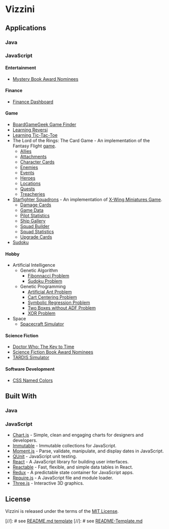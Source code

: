 # Vizzini

## Applications

### Java

### JavaScript

#### Entertainment

* [Mystery Book Award Nominees](https://rawgit.com/jmthompson2015/vizzini/master/entertainment/bookaward/src/main/html/BookAward.html)

#### Finance

* [Finance Dashboard](https://rawgit.com/jmthompson2015/vizzini/master/finance/dashboard/src/main/html/dashboard.html)

#### Game

* [BoardGameGeek Game Finder](https://rawgit.com/jmthompson2015/vizzini/master/game/boardgamegeek/src/main/html/boardGameGeek.html)
* [Learning Reversi](https://rawgit.com/jmthompson2015/vizzini/master/webapp/src/main/html/boardgame/reversi.html)
* [Learning Tic-Tac-Toe](https://rawgit.com/jmthompson2015/vizzini/master/webapp/src/main/html/boardgame/tictactoe.html)
* The Lord of the Rings: The Card Game - An implementation of the Fantasy Flight [game](https://www.fantasyflightgames.com/en/products/the-lord-of-the-rings-the-card-game/).
    * [Allies](https://rawgit.com/jmthompson2015/vizzini/master/game/lotrlcg/src/main/html/galleries/Allies.html)
    * [Attachments](https://rawgit.com/jmthompson2015/vizzini/master/game/lotrlcg/src/main/html/galleries/Attachments.html)
    * [Character Cards](https://rawgit.com/jmthompson2015/vizzini/master/game/lotrlcg/src/main/html/CharacterCards.html)
    * [Enemies](https://rawgit.com/jmthompson2015/vizzini/master/game/lotrlcg/src/main/html/galleries/Enemies.html)
    * [Events](https://rawgit.com/jmthompson2015/vizzini/master/game/lotrlcg/src/main/html/galleries/Events.html)
    * [Heroes](https://rawgit.com/jmthompson2015/vizzini/master/game/lotrlcg/src/main/html/galleries/Heroes.html)
    * [Locations](https://rawgit.com/jmthompson2015/vizzini/master/game/lotrlcg/src/main/html/galleries/Locations.html)
    * [Quests](https://rawgit.com/jmthompson2015/vizzini/master/game/lotrlcg/src/main/html/galleries/Quests.html)
    * [Treacheries](https://rawgit.com/jmthompson2015/vizzini/master/game/lotrlcg/src/main/html/galleries/Treacheries.html)
* [Starfighter Squadrons](https://rawgit.com/jmthompson2015/vizzini/master/game/starfightersquadrons/src/main/html/StarfighterSquadrons.html) - An implementation of [X-Wing Miniatures Game](https://www.fantasyflightgames.com/en/products/x-wing/).
    * [Damage Cards](https://rawgit.com/jmthompson2015/vizzini/master/game/starfightersquadrons/src/main/html/DamageCards.html)
    * [Game Data](https://rawgit.com/jmthompson2015/vizzini/master/game/starfightersquadrons/src/main/html/GameData.html)
    * [Pilot Statistics](https://rawgit.com/jmthompson2015/vizzini/master/game/starfightersquadrons/src/main/html/PilotStatistics.html)
    * [Ship Gallery](https://rawgit.com/jmthompson2015/vizzini/master/game/starfightersquadrons/src/main/html/ShipGallery.html)
    * [Squad Builder](https://rawgit.com/jmthompson2015/vizzini/master/game/starfightersquadrons/src/main/html/SquadBuilder.html)
    * [Squad Statistics](https://rawgit.com/jmthompson2015/vizzini/master/game/starfightersquadrons/src/main/html/SquadStatistics.html)
    * [Upgrade Cards](https://rawgit.com/jmthompson2015/vizzini/master/game/starfightersquadrons/src/main/html/UpgradeCards.html)
* [Sudoku](https://rawgit.com/jmthompson2015/vizzini/master/game/sudoku/src/main/html/Sudoku.html)

#### Hobby

* Artificial Intelligence
    * Genetic Algorithm
        * [Fibonnacci Problem](https://rawgit.com/jmthompson2015/vizzini/master/aiweb/src/main/html/geneticalgorithm/problem/fibonnacciProblem.html)
        * [Sudoku Problem](https://rawgit.com/jmthompson2015/vizzini/master/webapp/src/main/html/puzzle/gaSudoku.html)
    * Genetic Programming
        * [Artificial Ant Problem](https://rawgit.com/jmthompson2015/vizzini/master/hobby/geneticprogramming/example/main/html/ArtificialAntProblem.html)
        * [Cart Centering Problem](https://rawgit.com/jmthompson2015/vizzini/master/hobby/geneticprogramming/example/main/html/CartCenteringProblem.html)
        * [Symbolic Regression Problem](https://rawgit.com/jmthompson2015/vizzini/master/hobby/geneticprogramming/example/main/html/SymbolicRegressionProblem.html)
        * [Two Boxes without ADF Problem](https://rawgit.com/jmthompson2015/vizzini/master/hobby/geneticprogramming/example/main/html/TwoBoxesWithoutADFProblem.html)
        * [XOR Problem](https://rawgit.com/jmthompson2015/vizzini/master/hobby/geneticprogramming/example/main/html/XORProblem.html)
* Space
    * [Spacecraft Simulator](https://rawgit.com/jmthompson2015/vizzini/master/hobby/simulator/src/main/html/SpacecraftSimulator.html)

#### Science Fiction

* [Doctor Who: The Key to Time](https://rawgit.com/jmthompson2015/vizzini/master/sciencefiction/keytotime/src/main/html/KeyToTime.html)
* [Science Fiction Book Award Nominees](https://rawgit.com/jmthompson2015/vizzini/master/entertainment/bookaward/src/main/html/SciFiBookAward.html)
* [TARDIS Simulator](https://rawgit.com/jmthompson2015/vizzini/master/sciencefiction/tardissimulator/src/main/html/TARDISSimulator.html)

#### Software Development

* [CSS Named Colors](https://rawgit.com/jmthompson2015/vizzini/master/color/src/main/CssNamedColors.html)

## Built With

### Java

### JavaScript

* [Chart.js](http://chartjs.org/) - Simple, clean and engaging charts for designers and developers.
* [Immutable](https://facebook.github.io/immutable-js/) - Immutable collections for JavaScript.
* [Moment.js](http://momentjs.com/) - Parse, validate, manipulate, and display dates in JavaScript.
* [QUnit](https://qunitjs.com/) - JavaScript unit testing.
* [React](http://facebook.github.io/react/) - A JavaScript library for building user interfaces.
* [Reactable](http://glittershark.github.io/reactable/) - Fast, flexible, and simple data tables in React.
* [Redux](https://redux.js.org/) - A predictable state container for JavaScript apps.
* [Require.js](http://requirejs.org/) - A JavaScript file and module loader.
* [Three.js](http://threejs.org/) - Interactive 3D graphics.

## License

Vizzini is released under the terms of the [MIT License](https://github.com/jmthompson2015/vizzini/blob/master/LICENSE.txt).

[//]: # see [README.md template](https://gist.github.com/jxson/1784669)
[//]: # see [README-Template.md](https://gist.github.com/PurpleBooth/109311bb0361f32d87a2)
